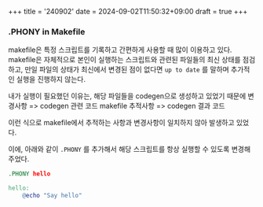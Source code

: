 +++
title = '240902'
date = 2024-09-02T11:50:32+09:00
draft = true
+++

### .PHONY in Makefile

makefile은 특정 스크립트를 기록하고 간편하게 사용할 때 많이 이용하고 있다.
makefile은 자체적으로 본인이 실행하는 스크립트와 관련된 파일들의 최신 상태를 점검하고, 만일 파일의 상태가 최신에서 변경된 점이 없다면 `up to date` 를 말하며 추가적인 실행을 진행하지 않는다.

내가 실행이 필요했던 이유는, 해당 파일들을 codegen으로 생성하고 있었기 때문에
변경사항 => codegen 관련 코드
makefile 추적사항 => codegen 결과 코드 

이런 식으로 makefile에서 추적하는 사항과 변경사항이 일치하지 않아 발생하고 있었다.

이에, 아래와 같이 `.PHONY` 를 추가해서 해당 스크립트를 항상 실행할 수 있도록 변경해주었다.

```makefile
.PHONY hello

hello:
    @echo "Say hello"
```
